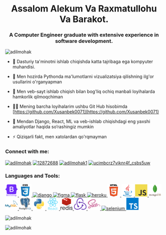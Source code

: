 <h1 align="center">Assalom Alekum Va Raxmatullohu Va Barakot.</h1>
<h3 align="center">A Computer Engineer graduate with extensive experience in software development.</h3>

<p align="left"> <img src="https://komarev.com/ghpvc/?username=adilmohak&label=Profile%20views&color=0e75b6&style=flat" alt="adilmohak" /> </p>

- 🔭 Dasturiy ta'minotni ishlab chiqishda katta tajribaga ega kompyuter muhandisi. 

- 🌱 Men hozirda Pythonda ma'lumotlarni vizualizatsiya qilishning ilg'or usullarini o'rganyapman

- 👯 Men veb-sayt ishlab chiqish bilan bog'liq ochiq manbali loyihalarda hamkorlik qilmoqchiman

- 👨‍💻 Mening barcha loyihalarim ushbu Git Hub hisobimda [https://github.com/Xusanbek0071](https://github.com/Xusanbek0071)

- 💬 Mendan Django, React, ML va veb-ishlab chiqishdagi eng yaxshi amaliyotlar haqida so‘rashingiz mumkin

- ⚡ Qiziqarli fakt, men xatolardan qo'rqmayman

<h3 align="left">Connect with me:</h3>
<p align="left">
<a href="https://t.me/mbin_dev_0071" target="blank"><img align="center" src="https://lavali.ru/wp-content/uploads/2024/04/Telegram1.png" alt="adilmohak" height="30" width="50" /></a>
<a href="https://www.instagram.com/husanbek_dev?igsh=MWlwcnAzMTJzaXk4aA%3D%3D&utm_source=qr" target="blank"><img align="center" src="https://market.wysiwygwebbuilder.ru/image/cache/catalog/gudwinn/instagram-icon-1200x750.png" alt="12872688" height="30" width="50" /></a>
<a href="https://fb.com/husanbek_dev" target="blank"><img align="center" src="https://raw.githubusercontent.com/rahuldkjain/github-profile-readme-generator/master/src/images/icons/Social/facebook.svg" alt="adilmohak1" height="30" width="40" /></a>
<a href="https://www.youtube.com/@IT_Creative_News" target="blank"><img align="center" src="https://raw.githubusercontent.com/rahuldkjain/github-profile-readme-generator/master/src/images/icons/Social/youtube.svg" alt="ucimbcrz7viknr4f_csbs5uw" height="30" width="40" /></a>
</p>

<h3 align="left">Languages and Tools:</h3>
<p align="left"> <a href="https://getbootstrap.com" target="_blank" rel="noreferrer"> <img src="https://raw.githubusercontent.com/devicons/devicon/master/icons/bootstrap/bootstrap-plain-wordmark.svg" alt="bootstrap" width="40" height="40"/> </a> <a href="https://www.w3schools.com/css/" target="_blank" rel="noreferrer"> <img src="https://raw.githubusercontent.com/devicons/devicon/master/icons/css3/css3-original-wordmark.svg" alt="css3" width="40" height="40"/> </a> <a href="https://www.djangoproject.com/" target="_blank" rel="noreferrer"> <img src="https://cdn.worldvectorlogo.com/logos/django.svg" alt="django" width="40" height="40"/> </a> <a href="https://www.figma.com/" target="_blank" rel="noreferrer"> <img src="https://www.vectorlogo.zone/logos/figma/figma-icon.svg" alt="figma" width="40" height="40"/> </a> <a href="https://flask.palletsprojects.com/" target="_blank" rel="noreferrer"> <img src="https://www.vectorlogo.zone/logos/pocoo_flask/pocoo_flask-icon.svg" alt="flask" width="40" height="40"/> </a> <a href="https://heroku.com" target="_blank" rel="noreferrer"> <img src="https://www.vectorlogo.zone/logos/heroku/heroku-icon.svg" alt="heroku" width="40" height="40"/> </a> <a href="https://www.w3.org/html/" target="_blank" rel="noreferrer"> <img src="https://raw.githubusercontent.com/devicons/devicon/master/icons/html5/html5-original-wordmark.svg" alt="html5" width="40" height="40"/> </a> <a href="https://www.java.com" target="_blank" rel="noreferrer"> <img src="https://raw.githubusercontent.com/devicons/devicon/master/icons/java/java-original.svg" alt="java" width="40" height="40"/> </a> <a href="https://developer.mozilla.org/en-US/docs/Web/JavaScript" target="_blank" rel="noreferrer"> <img src="https://raw.githubusercontent.com/devicons/devicon/master/icons/javascript/javascript-original.svg" alt="javascript" width="40" height="40"/> </a> <a href="https://www.mongodb.com/" target="_blank" rel="noreferrer"> <img src="https://raw.githubusercontent.com/devicons/devicon/master/icons/mongodb/mongodb-original-wordmark.svg" alt="mongodb" width="40" height="40"/> </a> <a href="https://www.mysql.com/" target="_blank" rel="noreferrer"> <img src="https://raw.githubusercontent.com/devicons/devicon/master/icons/mysql/mysql-original-wordmark.svg" alt="mysql" width="40" height="40"/> </a> <a href="https://www.postgresql.org" target="_blank" rel="noreferrer"> <img src="https://raw.githubusercontent.com/devicons/devicon/master/icons/postgresql/postgresql-original-wordmark.svg" alt="postgresql" width="40" height="40"/> </a> <a href="https://www.python.org" target="_blank" rel="noreferrer"> <img src="https://raw.githubusercontent.com/devicons/devicon/master/icons/python/python-original.svg" alt="python" width="40" height="40"/> </a> <a href="https://reactjs.org/" target="_blank" rel="noreferrer"> <img src="https://raw.githubusercontent.com/devicons/devicon/master/icons/react/react-original-wordmark.svg" alt="react" width="40" height="40"/> </a> <a href="https://redis.io" target="_blank" rel="noreferrer"> <img src="https://raw.githubusercontent.com/devicons/devicon/master/icons/redis/redis-original-wordmark.svg" alt="redis" width="40" height="40"/> </a> <a href="https://redux.js.org" target="_blank" rel="noreferrer"> <img src="https://raw.githubusercontent.com/devicons/devicon/master/icons/redux/redux-original.svg" alt="redux" width="40" height="40"/> </a> <a href="https://sass-lang.com" target="_blank" rel="noreferrer"> <img src="https://raw.githubusercontent.com/devicons/devicon/master/icons/sass/sass-original.svg" alt="sass" width="40" height="40"/> </a> <a href="https://www.selenium.dev" target="_blank" rel="noreferrer"> <img src="https://raw.githubusercontent.com/detain/svg-logos/780f25886640cef088af994181646db2f6b1a3f8/svg/selenium-logo.svg" alt="selenium" width="40" height="40"/> </a> <a href="https://www.typescriptlang.org/" target="_blank" rel="noreferrer"> <img src="https://raw.githubusercontent.com/devicons/devicon/master/icons/typescript/typescript-original.svg" alt="typescript" width="40" height="40"/> </a> </p>




<p><img align="left" src="/Favicon.ico" alt="adilmohak" /></p>
<br>
<p><img align="left" src="https://github-readme-streak-stats.herokuapp.com/?user=adilmohak&" alt="adilmohak" /></p>

